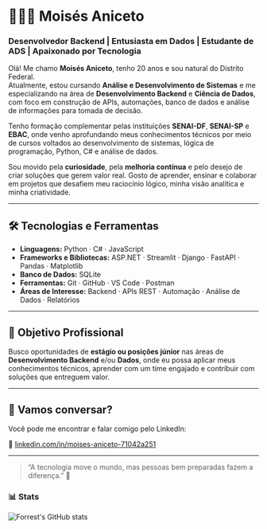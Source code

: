# 👨🏾‍💻 Moisés Aniceto

### Desenvolvedor Backend | Entusiasta em Dados | Estudante de ADS | Apaixonado por Tecnologia

Olá! Me chamo **Moisés Aniceto**, tenho 20 anos e sou natural do Distrito Federal.  
Atualmente, estou cursando **Análise e Desenvolvimento de Sistemas** e me especializando na área de **Desenvolvimento Backend** e **Ciência de Dados**, com foco em construção de APIs, automações, banco de dados e análise de informações para tomada de decisão.

Tenho formação complementar pelas instituições **SENAI-DF**, **SENAI-SP** e **EBAC**, onde venho aprofundando meus conhecimentos técnicos por meio de cursos voltados ao desenvolvimento de sistemas, lógica de programação, Python, C# e análise de dados.

Sou movido pela **curiosidade**, pela **melhoria contínua** e pelo desejo de criar soluções que gerem valor real. Gosto de aprender, ensinar e colaborar em projetos que desafiem meu raciocínio lógico, minha visão analítica e minha criatividade.

---

## 🛠️ Tecnologias e Ferramentas

- **Linguagens:** Python · C# · JavaScript  
- **Frameworks e Bibliotecas:** ASP.NET · Streamlit · Django · FastAPI · Pandas · Matplotlib  
- **Banco de Dados:** SQLite  
- **Ferramentas:** Git · GitHub · VS Code · Postman  
- **Áreas de Interesse:** Backend · APIs REST · Automação · Análise de Dados · Relatórios

---

## 🎯 Objetivo Profissional

Busco oportunidades de **estágio ou posições júnior** nas áreas de **Desenvolvimento Backend** e/ou **Dados**, onde eu possa aplicar meus conhecimentos técnicos, aprender com um time engajado e contribuir com soluções que entreguem valor.

---

## 🤝 Vamos conversar?

Você pode me encontrar e falar comigo pelo LinkedIn:

🔗 [linkedin.com/in/moises-aniceto-71042a251](https://www.linkedin.com/in/moises-aniceto-71042a251/)

---

> “A tecnologia move o mundo, mas pessoas bem preparadas fazem a diferença.” 🚀




### 📊 Stats

![Forrest's GitHub stats](https://github-readme-stats.vercel.app/api?username=Devmoises79&show_icons=true&theme=gruvbox)

<!-- ![GitHub Streak](https://streak-stats.demolab.com?user=ForrestKnight&theme=gruvbox&border_radius=4.5) -->



